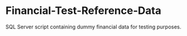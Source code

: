 # Financial-Test-Reference-Data
SQL Server script containing dummy financial data for testing purposes.
